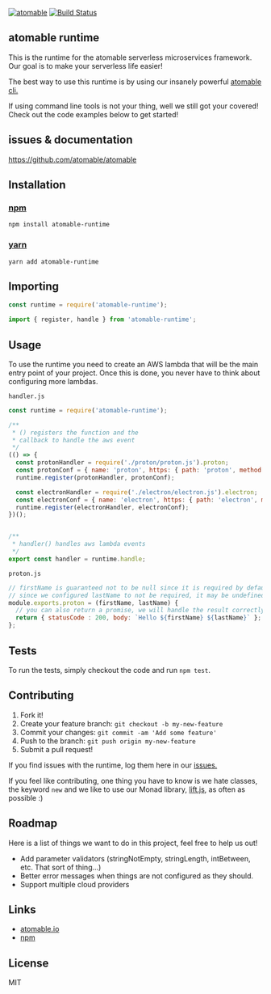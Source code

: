 [![atomable](https://img.shields.io/badge/atomable.io--blue.svg)](http://atomable.io)
[![Build Status](https://travis-ci.org/atomable/runtime.svg?branch=master)](https://travis-ci.org/atomable/runtime)

## atomable runtime

This is the runtime for the atomable serverless microservices framework. Our goal is to make your serverless life easier!

The best way to use this runtime is by using our insanely powerful [atomable cli.](https://github.com/atomable/atomable)

If using command line tools is not your thing, well we still got your covered! Check out the code examples below to get started!

## issues & documentation
https://github.com/atomable/atomable

## Installation

### [npm](https://www.npmjs.com/package/atomable-runtime)
```
npm install atomable-runtime
```
### [yarn](https://yarnpkg.com/)
```
yarn add atomable-runtime
```

## Importing

```javascript
const runtime = require('atomable-runtime');

import { register, handle } from 'atomable-runtime';
```

## Usage

To use the runtime you need to create an AWS lambda that will be the main entry point of your project. Once this is done, you never have to think about configuring more lambdas.

`handler.js`

```javascript
const runtime = require('atomable-runtime');

/**
 * () registers the function and the
 * callback to handle the aws event
 */
(() => {
  const protonHandler = require('./proton/proton.js').proton;
  const protonConf = { name: 'proton', https: { path: 'proton', method: 'get', parameters: [{ in: 'query', name: 'firstName' }, { in: 'query', name: 'lastName', required: false }] }};
  runtime.register(protonHandler, protonConf);

  const electronHandler = require('./electron/electron.js').electron;
  const electronConf = { name: 'electron', https: { path: 'electron', method: 'post', parameters: [{ in: 'body', name: '*' }, { in: 'headers', name: 'authorization' }] }};
  runtime.register(electronHandler, electronConf);
})();


/**
 * handler() handles aws lambda events
 */
export const handler = runtime.handle;
```

`proton.js`

```javascript
// firstName is guaranteed not to be null since it is required by default
// since we configured lastName to not be required, it may be undefined here
module.exports.proton = (firstName, lastName) {
  // you can also return a promise, we will handle the result correctly.
  return { statusCode : 200, body: `Hello ${firstName} ${lastName}` };
};
```

## Tests

To run the tests, simply checkout the code and run `npm test`.

## Contributing

1. Fork it!
2. Create your feature branch: `git checkout -b my-new-feature`
3. Commit your changes: `git commit -am 'Add some feature'`
4. Push to the branch: `git push origin my-new-feature`
5. Submit a pull request!

If you find issues with the runtime, log them here in our [issues.](https://github.com/atomable/runtime/issues)

If you feel like contributing, one thing you have to know is we hate classes, the keyword `new` and we like to use our Monad library, [lift.js](https://github.com/atomable/lift.js), as often as possible :)

## Roadmap

Here is a list of things we want to do in this project, feel free to help us out!
- Add parameter validators (stringNotEmpty, stringLength, intBetween, etc. That sort of thing...)
- Better error messages when things are not configured as they should.
- Support multiple cloud providers

## Links
- [atomable.io](atomable.io)
- [npm](https://www.npmjs.com/package/atomable-runtime)

## License

MIT
